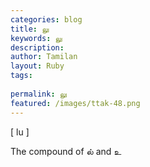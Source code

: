 ```yaml
---
categories: blog
title: லு
keywords: லு
description: 
author: Tamilan
layout: Ruby
tags: 
 
permalink: லு
featured: /images/ttak-48.png
---
```

  
[ lu ]  
  
The compound of ல் and உ